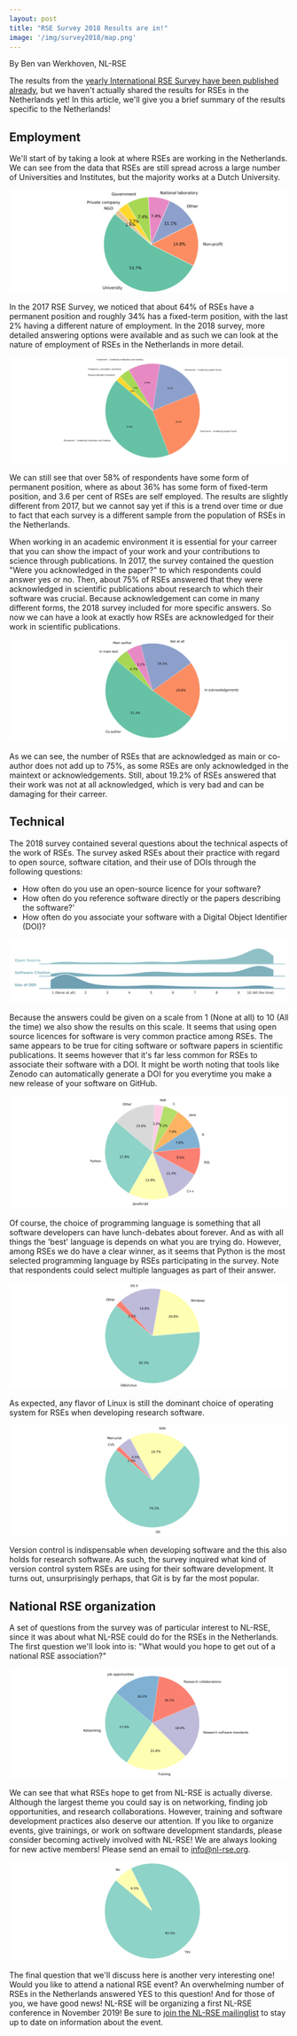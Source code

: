 ```yaml
---
layout: post
title: "RSE Survey 2018 Results are in!"
image: '/img/survey2018/map.png'
---
```


By Ben van Werkhoven, NL-RSE

The results from the [yearly International RSE Survey have been published 
already](https://www.software.ac.uk/blog/2019-02-15-rse-survey-2018-results), but we haven't actually shared the 
results for RSEs in the Netherlands yet! In this article, we'll give you a brief summary of the results specific to the 
Netherlands!

<!--break-->

## Employment

We'll start of by taking a look at where RSEs are working in the Netherlands. We can see from the data that RSEs are still spread 
across a large number of Universities and Institutes, but the majority works at a Dutch University.

![At what type of organisation do you work?](/img/survey2018/organisation.png)

In the 2017 RSE Survey, we noticed that about 64% of RSEs have a permanent position and roughly 34% has a fixed-term position, with the last 2% having
a different nature of employment. In the 2018 survey, more detailed answering options were available and as such we can look at the nature of employment
of RSEs in the Netherlands in more detail.

![What is the nature of your employment?](/img/survey2018/type_contract.png)

We can still see that over 58% of respondents have some form of permanent position, where as about 36% has some form of fixed-term position, and 3.6 
per cent of RSEs are self employed. The results are slightly different from 2017, but we cannot say yet if this is a trend over time or due to fact 
that each survey is a different sample from the population of RSEs in the Netherlands.

When working in an academic environment it is essential for your carreer that you can show the impact of your work and your contributions to 
science through publications. In 2017, the survey contained the question "Were you acknowledged in the paper?" to which respondents
could answer yes or no. Then, about 75% of RSEs answered that they were acknowledged in scientific publications about research
to which their software was crucial. Because acknowledgement can come in many different forms, the 2018 survey included for more specific answers.
So now we can have a look at exactly how RSEs are acknowledged for their work in scientific publications.

![Acknowledgement of RSE work in scientific publications](/img/survey2018/paper_ack.png)

As we can see, the number of RSEs that are acknowledged as main or co-author does not add up to 75%, as some RSEs are only 
acknowledged in the maintext or acknowledgements. Still, about 19.2% of RSEs answered that their work was not at all acknowledged, 
which is very bad and can be damaging for their carreer.

## Technical

The 2018 survey contained several questions about the technical aspects of the work of RSEs. The survey asked RSEs about their 
practice with regard to open source, software citation, and their use of DOIs through the following questions:  
- How often do you use an open-source licence for your software?
- How often do you reference software directly or the papers describing the software?'
- How often do you associate your software with a Digital Object Identifier (DOI)?

![Software best practices by RSEs](/img/survey2018/best_practices.png)

Because the answers could be given on a scale from 1 (None at all) to 10 (All the time) we also show the results on this scale. It 
seems that using open source licences for software is very common practice among RSEs. The same appears to be true for citing 
software or software papers in scientific publications. It seems however that it's far less common for RSEs to associate their 
software with a DOI. It might be worth noting that tools like Zenodo can automatically generate a DOI for you everytime you make a 
new release of your software on GitHub.

![The popular programming languages among RSEs](/img/survey2018/prog_lang.png)

Of course, the choice of programming language is something that all software developers can have lunch-debates about forever. And
as with all things the 'best' language is depends on what you are trying do. However, among RSEs we do have a clear winner, as it
seems that Python is the most selected programming language by RSEs participating in the survey. Note that respondents
could select multiple languages as part of their answer.

![The OS RSEs are using](/img/survey2018/OS.png)

As expected, any flavor of Linux is still the dominant choice of operating system for RSEs when developing research software.

![The types of version control systems RSEs are using](/img/survey2018/version_control.png)

Version control is indispensable when developing software and the this also holds for research software. As such, the survey inquired 
what kind of version control system RSEs are using for their software development. It turns out, unsurprisingly perhaps, that Git is 
by far the most popular.


## National RSE organization

A set of questions from the survey was of particular interest to NL-RSE, since it was about what NL-RSE could do for the 
RSEs in the Netherlands. The first question we'll look into is: "What would you hope to get out of a national RSE 
association?"

![What do you think is important for NL-RSE?](/img/survey2018/nl-rse-goals.png)

We can see that what RSEs hope to get from NL-RSE is actually diverse. Although the largest theme you could say is on 
networking, finding job opportunities, and research collaborations. However, training and software development practices 
also deserve our attention. If you like to organize events, give trainings, or work on software development standards, 
please consider becoming actively involved with NL-RSE! We are always looking for new active members! Please send an email
to info@nl-rse.org.

![Would RSEs attend a national RSE event?](/img/survey2018/join-RSE-event.png)

The final question that we'll discuss here is another very interesting one! Would you like to attend a national RSE event? 
An overwhelming number of RSEs in the Netherlands answered YES to this question! And for those of you, we have good news! 
NL-RSE will be organizing a first NL-RSE conference in November 2019! Be sure to [join the NL-RSE mailinglist](/pages/join.html)
to stay up to date on information about the event.



